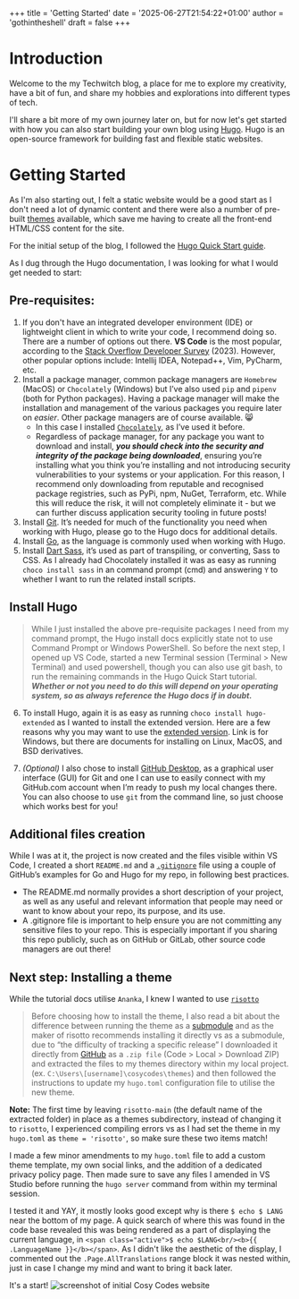+++
title = 'Getting Started'
date = '2025-06-27T21:54:22+01:00'
author = 'gothintheshell'
draft = false
+++

# Introduction

Welcome to the my Techwitch blog, a place for me to explore my creativity, have a bit of fun, and share my hobbies and explorations into different types of tech. 

I'll share a bit more of my own journey later on, but for now let's get started with how you can also start building your own blog using [Hugo]. Hugo is an open-source framework for building fast and flexible static websites.  

# Getting Started

As I'm also starting out, I felt a static website would be a good start as I don't need a lot of dynamic content and there were also a number of pre-built [themes] available, which save me having to create all the front-end HTML/CSS content for the site. 

For the initial setup of the blog, I followed the [Hugo Quick Start guide][quickstart]. 

As I dug through the Hugo documentation, I was looking for what I would get needed to start: 

## Pre-requisites: 
1) If you don't have an integrated developer environment (IDE) or lightweight client in which to write your code, I recommend doing so. There are a number of options out there. **VS Code** is the most popular, according to the [Stack Overflow Developer Survey][survey] (2023). However, other popular options include: Intellij IDEA, Notepad++, Vim, PyCharm, etc.
2) Install a package manager, common package managers are `Homebrew` (MacOS) or `Chocolately` (Windows) but I’ve also used `pip` and `pipenv` (both for Python packages). Having a package manager will make the installation and management of the various packages you require later on *easier*.  Other package managers are of course available. 😸
    - In this case I installed [`Chocolately`][chocolately], as I’ve used it before. 
    - Regardless of package manager, for any package you want to download and install, **_you should check into the security and integrity of the package being downloaded_**, ensuring you’re installing what you think you’re installing and not introducing security vulnerabilities to your systems or your application. For this reason, I recommend only downloading from reputable and recognised package registries, such as PyPi, npm, NuGet, Terraform, etc. While this will reduce the risk, it will not completely eliminate it - but we can further discuss application security tooling in future posts! 
3) Install [Git]. It’s needed for much of the functionality you need when working with Hugo, please go to the Hugo docs for additional details. 
4) Install [Go], as the language is commonly used when working with Hugo.
5) Install [Dart Sass], it’s used as part of transpiling, or converting, Sass to CSS. As I already had Chocolately installed it was as easy as running `choco install sass` in an command prompt (cmd) and answering `Y` to whether I want to run the related install scripts. 

## Install Hugo 
> While I just installed the above pre-requisite packages I need from my command prompt, the Hugo install docs explicitly state not to use Command Prompt or Windows PowerShell. So before the next step, I opened up VS Code, started a new Terminal session (Terminal > New Terminal) and used powershell, though you can also use git bash, to run the remaining commands in the Hugo Quick Start tutorial. **_Whether or not you need to do this will depend on your operating system, so as always reference the Hugo docs if in doubt._** 

6) To install Hugo, again it is as easy as running `choco install hugo-extended` as I wanted to install the extended version. Here are a few reasons why you may want to use the [extended version]. Link is for Windows, but there are documents for installing on Linux, MacOS, and BSD derivatives. 

7) *(Optional)* I also chose to install [GitHub Desktop], as a graphical user interface (GUI) for Git and one I can use to easily connect with my GitHub.com account when I’m ready to push my local changes there. You can also choose to use `git` from the command line, so just choose which works best for you! 

## Additional files creation 
While I was at it, the project is now created and the files visible within VS Code, I created a short `README.md` and a [`.gitignore`][gitignore] file using a couple of GitHub’s examples for Go and Hugo for my repo, in following best practices. 
- The README.md normally provides a short description of your project, as well as any useful and relevant information that people may need or want to know about your repo, its purpose, and its use.  
- A .gitignore file is important to help ensure you are not committing any sensitive files to your repo. This is especially important if you sharing this repo publicly, such as on GitHub or GitLab, other source code managers are out there! 

## Next step: Installing a theme
While the tutorial docs utilise `Ananka`, I knew I wanted to use [`risotto`][risotto] 

> Before choosing how to install the theme, I also read a bit about the difference between running the theme as a [submodule] and as the maker of risotto recommends installing it directly vs as a submodule, due to “the difficulty of tracking a specific release” I downloaded it directly from [GitHub][risotto github] as a `.zip file` (Code > Local > Download ZIP) and extracted the files to my themes directory within my local project. (ex. `C:\Users\[username]\cosycodes\themes`) and then followed the instructions to update my `hugo.toml` configuration file to utilise the new theme. 

**Note:** The first time by leaving `risotto-main` (the default name of the extracted folder) in place as a themes subdirectory, instead of changing it to `risotto`, I experienced compiling errors vs as I had set the theme in my `hugo.toml` as `theme = 'risotto'`, so make sure these two items match!

I made a few minor amendments to my `hugo.toml` file to add a custom theme template, my own social links, and the addition of a dedicated privacy policy page.  Then made sure to save any files I amended in VS Studio before running the `hugo server` command from within my terminal session. 

I tested it and YAY, it mostly looks good except why is there `$ echo $ LANG` near the bottom of my page. A quick search of where this was found in the code base revealed this was being rendered as a part of displaying the current language, in 
`<span class="active">$ echo $LANG<br/><b>{{ .LanguageName }}</b></span>`. As I didn't like the aesthetic of the display, I commented out the `.Page.AllTranslations` range block it was nested within, just in case I change my mind and want to bring it back later. 

It's a start! 
![screenshot of initial Cosy Codes website](../images/firstpushpreview.png)


[Hugo]: https://gohugo.io/
[themes]: https://themes.gohugo.io/
[quickstart]: https://gohugo.io/getting-started/quick-start/
[survey]: https://survey.stackoverflow.co/2023/#technology
[chocolately]: https://docs.chocolatey.org/
[Git]: https://git-scm.com/
[Go]: https://go.dev/
[Dart Sass]: https://gohugo.io/functions/css/sass/#dart-sass
[extended version]: https://gohugo.io/installation/windows/#editions
[GitHub Desktop]: https://desktop.github.com/
[gitignore]: https://docs.github.com/en/get-started/getting-started-with-git/ignoring-files
[risotto]: https://themes.gohugo.io/themes/risotto/
[submodule]: https://git-scm.com/book/en/v2/Git-Tools-Submodules
[risotto github]: https://github.com/joeroe/risotto
[example config]: https://github.com/joeroe/risotto/blob/main/exampleSite/config.toml
